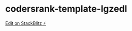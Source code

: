 # codersrank-template-lgzedl

[Edit on StackBlitz ⚡️](https://stackblitz.com/edit/codersrank-template-lgzedl)